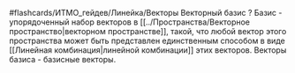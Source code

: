 #flashcards/ИТМО_гейдев/Линейка/Векторы
Векторный базис
?
Базис - упорядоченный набор векторов в [[../Пространства/Векторное пространство|векторном пространстве]], такой, что любой вектор этого пространства может быть представлен единственным способом в виде [[Линейная комбинация|линейной комбинации]] этих векторов. Векторы базиса - базисные векторы.
